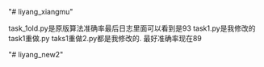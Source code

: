 "# liyang_xiangmu" 





task_1old.py是原版算法准确率最后日志里面可以看到是93
task1.py是我修改的
task1重做.py
taks1重做2.py都是我修改的.
最好准确率现在89



"# liyang_new2" 
